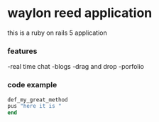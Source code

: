 # waylon reed application

this is a ruby on rails 5 application

### features

-real time chat
-blogs 
-drag and drop
-porfolio

### code example

```ruby
def_my_great_method
pus "here it is "
end
```